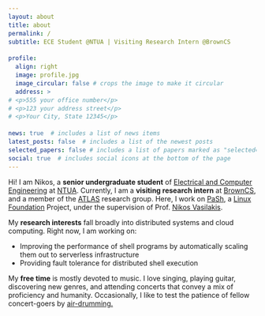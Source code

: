```yaml
---
layout: about
title: about
permalink: /
subtitle: ECE Student @NTUA | Visiting Research Intern @BrownCS

profile:
  align: right
  image: profile.jpg
  image_circular: false # crops the image to make it circular
  address: >
# <p>555 your office number</p>
# <p>123 your address street</p>
# <p>Your City, State 12345</p>

news: true  # includes a list of news items
latest_posts: false  # includes a list of the newest posts
selected_papers: false # includes a list of papers marked as "selected={true}"
social: true  # includes social icons at the bottom of the page
---
```


Hi! I am Nikos, a **senior undergraduate student** of [Electrical and Computer Engineering](https://www.ece.ntua.gr/en/) at [NTUA](https://www.ntua.gr/en/). Currently, I am a **visiting research intern** at [BrownCS](https://cs.brown.edu/), and a member of the [ATLAS](https://atlas.cs.brown.edu/) research group. Here, I work on [PaSh](https://binpa.sh/), a [Linux Foundation](https://www.linuxfoundation.org/) Project, under the supervision of Prof. [Nikos Vasilakis](https://nikos.vasilak.is/).

My **research interests** fall broadly into distributed systems and cloud computing. Right now, I am working on:

- Improving the performance of shell programs by automatically scaling them out to serverless infrastructure
- Providing fault tolerance for distributed shell execution

My **free time** is mostly devoted to music. I love singing, playing guitar, discovering new genres, and attending concerts that convey a mix of proficiency and humanity. Occasionally, I like to test the patience of fellow concert-goers by <a id="hoverText" href="https://en.wiktionary.org/wiki/air-drumming">air-drumming.</a>

<!-- Prefetch air-drumming image for immediate change -->
<img src="/assets/img/air-drumming.gif" style="display: none;" />

<!-- Change profile picture to air-drumming on hover -->
<script>
    document.addEventListener("DOMContentLoaded", function() {
      const hoverText = document.getElementById("hoverText")
      const profilePicture = document.getElementsByTagName("img")[0]

      const originalSrc = profilePicture.src
      const drummingSrc = "/assets/img/air-drumming.gif"

      hoverText.addEventListener("mouseover", function() {
        profilePicture.src = drummingSrc;
      })
      hoverText.addEventListener("mouseout", function() {
        profilePicture.src = originalSrc;
      })
    })
</script>
